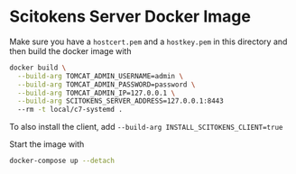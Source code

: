 # Scitokens Server Docker Image

Make sure you have a `hostcert.pem` and a `hostkey.pem` in this directory and
then build the docker image with

```sh
docker build \
  --build-arg TOMCAT_ADMIN_USERNAME=admin \
  --build-arg TOMCAT_ADMIN_PASSWORD=password \
  --build-arg TOMCAT_ADMIN_IP=127.0.0.1 \
  --build-arg SCITOKENS_SERVER_ADDRESS=127.0.0.1:8443
  --rm -t local/c7-systemd .
```

To also install the client, add `--build-arg INSTALL_SCITOKENS_CLIENT=true`

Start the image with

```sh
docker-compose up --detach
```
